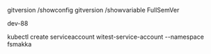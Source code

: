 gitversion /showconfig
gitversion /showvariable FullSemVer

dev-88

kubectl create serviceaccount witest-service-account --namespace fsmakka